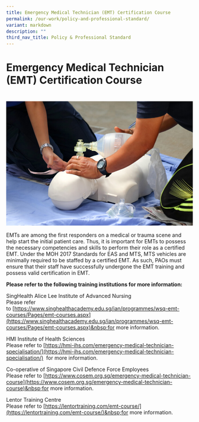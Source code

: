 ```yaml
---
title: Emergency Medical Technician (EMT) Certification Course
permalink: /our-work/policy-and-professional-standard/
variant: markdown
description: ""
third_nav_title: Policy & Professional Standard
---
```

# Emergency Medical Technician (EMT) Certification Course
# 
![](/images/Amb_Team_EMT_Full_Course.jpeg)

EMTs are among the first responders on a medical or trauma scene and help start the initial patient care. Thus, it is important for EMTs to possess the necessary competencies and skills to perform their role as a certified EMT. Under the MOH 2017 Standards for EAS and MTS, MTS vehicles are minimally required to be staffed by a certified EMT. As such, PAOs must ensure that their staff have successfully undergone the EMT training and possess valid certification in EMT.

**Please refer to the following training institutions for more information:**

SingHealth Alice Lee Institute of Advanced Nursing  
Please refer to&nbsp;[https://www.singhealthacademy.edu.sg/ian/programmes/wsq-emt-courses/Pages/emt-courses.aspx](https://www.singhealthacademy.edu.sg/ian/programmes/wsq-emt-courses/Pages/emt-courses.aspx)&nbsp;for more information.

HMI Institute of Health Sciences  
Please refer to&nbsp;[https://hmi-ihs.com/emergency-medical-technician-specialisation/](https://hmi-ihs.com/emergency-medical-technician-specialisation/)&nbsp; for more information.

Co-operative of Singapore Civil Defence Force Employees  
Please refer to&nbsp;[https://www.cosem.org.sg/emergency-medical-technician-course](https://www.cosem.org.sg/emergency-medical-technician-course)&nbsp;for more information.

Lentor Training Centre  
Please refer to&nbsp;[https://lentortraining.com/emt-course/](https://lentortraining.com/emt-course/)&nbsp;for more information.